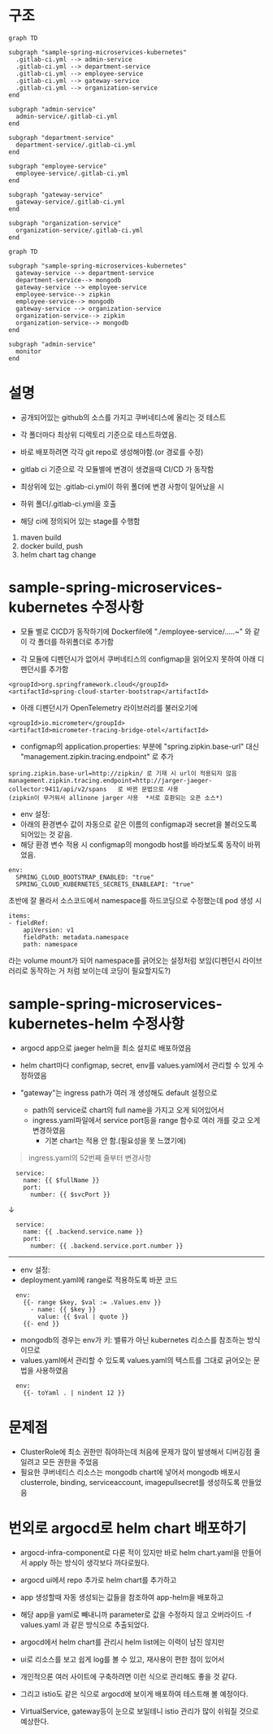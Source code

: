 # 구조
```mermaid
graph TD

subgraph "sample-spring-microservices-kubernetes"
  .gitlab-ci.yml --> admin-service
  .gitlab-ci.yml --> department-service
  .gitlab-ci.yml --> employee-service
  .gitlab-ci.yml --> gateway-service
  .gitlab-ci.yml --> organization-service
end

subgraph "admin-service"
  admin-service/.gitlab-ci.yml
end

subgraph "department-service"
  department-service/.gitlab-ci.yml
end

subgraph "employee-service"
  employee-service/.gitlab-ci.yml
end

subgraph "gateway-service"
  gateway-service/.gitlab-ci.yml
end

subgraph "organization-service"
  organization-service/.gitlab-ci.yml
end
```
```mermaid
graph TD

subgraph "sample-spring-microservices-kubernetes"
  gateway-service --> department-service
  department-service--> mongodb
  gateway-service --> employee-service
  employee-service--> zipkin
  employee-service--> mongodb
  gateway-service --> organization-service
  organization-service--> zipkin
  organization-service--> mongodb
end

subgraph "admin-service"
  monitor
end
```

# 설명
- 공개되어있는 github의 소스를 가지고 쿠버네티스에 올리는 것 테스트
- 각 폴더마다 최상위 디렉토리 기준으로 테스트하였음.
- 바로 배포하려면 각각 git repo로 생성해야함.(or 경로를 수정)

- gitlab ci 기준으로 각 모듈별에 변경이 생겼을때 CI/CD 가 동작함

- 최상위에 있는 .gitlab-ci.yml이 하위 폴더에 변경 사항이 일어났을 시
- 하위 폴더/.gitlab-ci.yml을 호출
- 해당 ci에 정의되어 있는 stage를 수행함
1. maven build
2. docker build, push
3. helm chart tag change

# sample-spring-microservices-kubernetes 수정사항
- 모듈 별로 CICD가 동작하기에 Dockerfile에  "./employee-service/.....~" 와 같이 각 폴더를 하위폴더로 추가함

* 각 모듈에 디펜던시가 없어서 쿠버네티스의 configmap을 읽어오지 못하여 아래 디펜던시를 추가함
```
<groupId>org.springframework.cloud</groupId>
<artifactId>spring-cloud-starter-bootstrap</artifactId>
```


* 아래 디펜던시가 OpenTelemetry 라이브러리를 불러오기에
```
<groupId>io.micrometer</groupId>
<artifactId>micrometer-tracing-bridge-otel</artifactId>
```

* configmap의 application.properties: 부분에 "spring.zipkin.base-url" 대신  "management.zipkin.tracing.endpoint" 로 추가
```
spring.zipkin.base-url=http://zipkin/ 로 기재 시 url이 적용되지 않음
management.zipkin.tracing.endpoint=http://jarger-jaeger-collector:9411/api/v2/spans   로 바뀐 문법으로 사용
(zipkin이 무거워서 allinone jarger 사용  *서로 호환되는 오픈 소스*)
```

- env 설정:
- 아래의 환경변수 값이 자동으로 같은 이름의 configmap과 secret을 불러오도록 되어있는 것 같음.
- 해당 환경 변수 적용 시 configmap의 mongodb host를 바라보도록 동작이 바뀌었음.
```
env:
  SPRING_CLOUD_BOOTSTRAP_ENABLED: "true"
  SPRING_CLOUD_KUBERNETES_SECRETS_ENABLEAPI: "true"
```


초반에 잘 몰라서 소스코드에서 namespace를 하드코딩으로 수정했는데 pod 생성 시
```
items:
- fieldRef:
    apiVersion: v1
    fieldPath: metadata.namespace
    path: namespace
```
라는 volume mount가 되어 namespace를 긁어오는 설정처럼 보임(디펜던시 라이브러리로 동작하는 거 처럼 보이는데 코딩이 필요할지도?)

 

# sample-spring-microservices-kubernetes-helm 수정사항
- argocd app으로 jaeger helm을 최소 설치로 배포하였음
- helm chart마다 configmap, secret, env를 values.yaml에서 관리할 수 있게 수정하였음

- "gateway"는 ingress path가 여러 개 생성해도 default 설정으로
  - path의 service로 chart의 full name을 가지고 오게 되어있어서
  - ingress.yaml파일에서 service port등을 range 함수로 여러 개를 갖고 오게 변경하였음
    - 기본 chart는 적용 안 함.(필요성을 못 느꼈기에)
> ingress.yaml의 52번째 줄부터 변경사항
```
  service:
    name: {{ $fullName }}
    port:
      number: {{ $svcPort }}
```
↓
```
  service:
    name: {{ .backend.service.name }}
    port:
      number: {{ .backend.service.port.number }}
```      

---
- env 설정:
- deployment.yaml에 range로 적용하도록 바꾼 코드
```
  env:          
    {{- range $key, $val := .Values.env }}
      - name: {{ $key }}
        value: {{ $val | quote }}
    {{- end }}
```

- mongodb의 경우는 env가 키: 밸류가 아닌 kubernetes 리소스를 참조하는 방식이므로
- values.yaml에서 관리할 수 있도록 values.yaml의 텍스트를 그대로 긁어오는 문법을 사용하였음
```
  env:
    {{- toYaml . | nindent 12 }}
```

# 문제점
- ClusterRole에 최소 권한만 줘야하는데 처음에 문제가 많이 발생해서 디버깅점 줄일려고 모든 권한을 주었음
- 필요한 쿠버네티스 리소스는 mongodb chart에 넣어서 mongodb 배포시 clusterrole, binding, serviceaccount, imagepullsecret를 생성하도록 만들었음


# 번외로 argocd로 helm chart 배포하기
- argocd-infra-component로 다룬 적이 있지만 바로 helm chart.yaml을 만들어서 apply 하는 방식이 생각보다 까다로웠다.
- argocd ui에서 repo 추가로 helm chart를 추가하고
- app 생성할때 자동 생성되는 값들을 참조하여 app-helm을 배포하고
- 해당 app을 yaml로 빼내니까 parameter로 값을 수정하지 않고 오버라이드 -f values.yaml 과 같은 방식으로 추출되었다.

- argocd에서 helm chart를 관리시 helm list에는 이력이 남진 않지만
- ui로 리소스를 보고 쉽게 log를 볼 수 있고, 재사용이 편한 점이 있어서 
- 개인적으론 여러 사이트에 구축하려면 이런 식으로 관리해도 좋을 것 같다.

- 그리고 istio도 같은 식으로 argocd에 보이게 배포하여 테스트해 볼 예정이다.
- VirtualService, gateway등이 눈으로 보일테니 istio 관리가 많이 쉬워질 것으로 예상한다.
